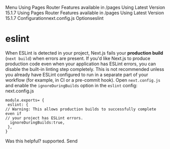 Menu
Using Pages Router
Features available in /pages
Using Latest Version
15.1.7
Using Pages Router
Features available in /pages
Using Latest Version
15.1.7
Configurationnext.config.js Optionseslint
# eslint
When ESLint is detected in your project, Next.js fails your **production build** (`next build`) when errors are present.
If you'd like Next.js to produce production code even when your application has ESLint errors, you can disable the built-in linting step completely. This is not recommended unless you already have ESLint configured to run in a separate part of your workflow (for example, in CI or a pre-commit hook).
Open `next.config.js` and enable the `ignoreDuringBuilds` option in the `eslint` config:
next.config.js
```
module.exports= {
 eslint: {
// Warning: This allows production builds to successfully complete even if
// your project has ESLint errors.
  ignoreDuringBuilds:true,
 },
}
```

Was this helpful?
supported.
Send
